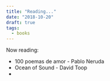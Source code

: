 ```yaml
---
title: "Reading..."
date: "2018-10-20"
draft: true
tags:
  - books
---
```


Now reading:

- 100 poemas de amor - Pablo Neruda
- Ocean of Sound - David Toop
-